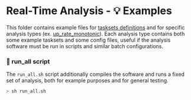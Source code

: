 # Real-Time Analysis - 💡 Examples

This folder contains example files for [tasksets definitions](tasksets) and for specific analysis types (ex. [up_rate_monotonic](up_rate_monotonic)). Each analysis type contains both some example tasksets and some config files, useful if the analysis software must be run in scripts and similar batch configurations.

### 🚀 run_all script

The `run_all.sh` script additionally compiles the software and runs a fixed set of analysis, both for example purposes and for general testing.

```bash
> sh run_all.sh
```